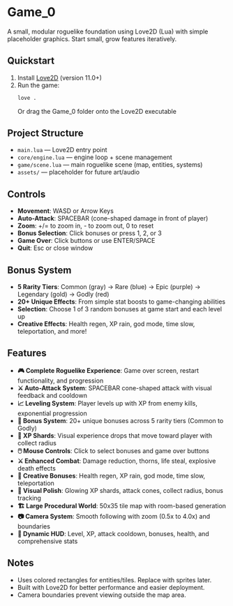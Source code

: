 # Game_0

A small, modular roguelike foundation using Love2D (Lua) with simple placeholder graphics. Start small, grow features iteratively.

## Quickstart
1. Install [Love2D](https://love2d.org/) (version 11.0+)
2. Run the game:
   ```bash
   love .
   ```
   Or drag the Game_0 folder onto the Love2D executable

## Project Structure
- `main.lua` — Love2D entry point
- `core/engine.lua` — engine loop + scene management
- `game/scene.lua` — main roguelike scene (map, entities, systems)
- `assets/` — placeholder for future art/audio

## Controls
- **Movement**: WASD or Arrow Keys
- **Auto-Attack**: SPACEBAR (cone-shaped damage in front of player)
- **Zoom**: +/= to zoom in, - to zoom out, 0 to reset
- **Bonus Selection**: Click bonuses or press 1, 2, or 3
- **Game Over**: Click buttons or use ENTER/SPACE
- **Quit**: Esc or close window

## Bonus System
- **5 Rarity Tiers**: Common (gray) → Rare (blue) → Epic (purple) → Legendary (gold) → Godly (red)
- **20+ Unique Effects**: From simple stat boosts to game-changing abilities
- **Selection**: Choose 1 of 3 random bonuses at game start and each level up
- **Creative Effects**: Health regen, XP rain, god mode, time slow, teleportation, and more!

## Features
- **🎮 Complete Roguelike Experience**: Game over screen, restart functionality, and progression
- **⚔️ Auto-Attack System**: SPACEBAR cone-shaped attack with visual feedback and cooldown
- **📈 Leveling System**: Player levels up with XP from enemy kills, exponential progression
- **🎁 Bonus System**: 20+ unique bonuses across 5 rarity tiers (Common to Godly)
- **💎 XP Shards**: Visual experience drops that move toward player with collect radius
- **🖱️ Mouse Controls**: Click to select bonuses and game over buttons
- **⚔️ Enhanced Combat**: Damage reduction, thorns, life steal, explosive death effects
- **🌟 Creative Bonuses**: Health regen, XP rain, god mode, time slow, teleportation
- **🎯 Visual Polish**: Glowing XP shards, attack cones, collect radius, bonus tracking
- **🏗️ Large Procedural World**: 50x35 tile map with room-based generation
- **📷 Camera System**: Smooth following with zoom (0.5x to 4.0x) and boundaries
- **🎨 Dynamic HUD**: Level, XP, attack cooldown, bonuses, health, and comprehensive stats

## Notes
- Uses colored rectangles for entities/tiles. Replace with sprites later.
- Built with Love2D for better performance and easier deployment.
- Camera boundaries prevent viewing outside the map area.
